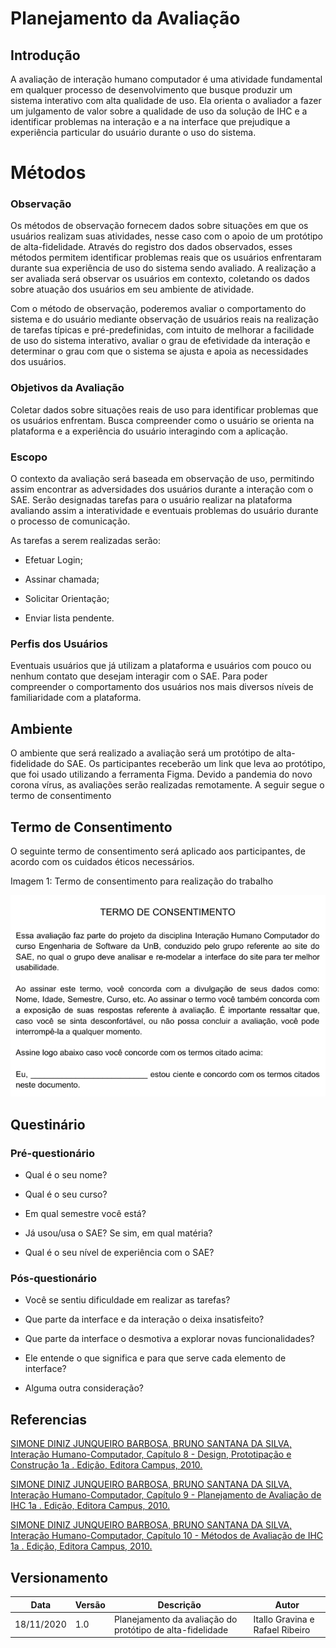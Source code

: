 
# Planejamento da Avaliação

  

## Introdução

  

A avaliação de interação humano computador é uma atividade fundamental em qualquer processo de desenvolvimento que busque produzir um sistema interativo com alta qualidade de uso. Ela orienta o avaliador a fazer um julgamento de valor sobre a qualidade de uso da solução de IHC e a identificar problemas na interação e a na interface que prejudique a experiência particular do usuário durante o uso do sistema.

  

# Métodos

  

### Observação

  

Os métodos de observação fornecem dados sobre situações em que os usuários realizam suas atividades, nesse caso com o apoio de um protótipo de alta-fidelidade. Através do registro dos dados observados, esses métodos permitem identificar problemas reais que os usuários enfrentaram durante sua experiência de uso do sistema sendo avaliado. A realização a ser avaliada será observar os usuários em contexto, coletando os dados sobre atuação dos usuários em seu ambiente de atividade.

  

Com o método de observação, poderemos avaliar o comportamento do sistema e do usuário mediante observação de usuários reais na realização de tarefas típicas e pré-predefinidas, com intuito de melhorar a facilidade de uso do sistema interativo, avaliar o grau de efetividade da interação e determinar o grau com que o sistema se ajusta e apoia as necessidades dos usuários.

  

### Objetivos da Avaliação

Coletar dados sobre situações reais de uso para identificar problemas que os usuários enfrentam. Busca compreender como o usuário se orienta na plataforma e a experiência do usuário interagindo com a aplicação.

### Escopo

O contexto da avaliação será baseada em observação de uso, permitindo assim encontrar as adversidades dos usuários durante a interação com o SAE. Serão designadas tarefas para o usuário realizar na plataforma avaliando assim a interatividade e eventuais problemas do usuário durante o processo de comunicação.

As tarefas a serem realizadas serão:

-   Efetuar Login;
    
-   Assinar chamada;
    
-   Solicitar Orientação;
    
-   Enviar lista pendente.
    

### Perfis dos Usuários

Eventuais usuários que já utilizam a plataforma e usuários com pouco ou nenhum contato que desejam interagir com o SAE. Para poder compreender o comportamento dos usuários nos mais diversos níveis de familiaridade com a plataforma.

## Ambiente

O ambiente que será realizado a avaliação será um protótipo de alta-fidelidade do SAE. Os participantes receberão um link que leva ao protótipo, que foi usado utilizando a ferramenta Figma. Devido a pandemia do novo corona vírus, as avaliações serão realizadas remotamente. A seguir segue o termo de consentimento

## Termo de Consentimento

O seguinte termo de consentimento será aplicado aos participantes, de acordo com os cuidados éticos necessários.

Imagem 1: Termo de consentimento para realização do trabalho

![Atividades](../images/termo_de_consentimento.png)

## Questinário

### Pré-questionário

* Qual é o seu nome?

* Qual é o seu curso?

* Em qual semestre você está?

* Já usou/usa o SAE? Se sim, em qual matéria?

* Qual é o seu nível de experiência com o SAE?

###  Pós-questionário

* Você se sentiu dificuldade em realizar as tarefas?

* Que parte da interface e da interação o deixa insatisfeito?

* Que parte da interface o desmotiva a explorar novas funcionalidades?

* Ele entende o que significa e para que serve cada elemento de interface?

* Alguma outra consideração?

## Referencias

[SIMONE DINIZ JUNQUEIRO BARBOSA, BRUNO SANTANA DA SILVA, Interação Humano-Computador, Capítulo 8 - Design, Prototipação e Construção 1a . Edição, Editora Campus, 2010.]([https://aprender3.unb.br/pluginfile.php/599607/mod_resource/content/2/Design%20de%20intera%C3%A7%C3%A3o%20cap%208.pdf](https://aprender3.unb.br/pluginfile.php/599607/mod_resource/content/2/Design%20de%20intera%C3%A7%C3%A3o%20cap%208.pdf))

[SIMONE DINIZ JUNQUEIRO BARBOSA, BRUNO SANTANA DA SILVA, Interação Humano-Computador, Capítulo 9 - Planejamento de Avaliação de IHC 1a . Edição, Editora Campus, 2010.]([https://aprender3.unb.br/pluginfile.php/492502/mod_resource/content/2/Cap.%209%20Simone_Barbosa_Bruno-Interacao_humano_computador.pdf](https://aprender3.unb.br/pluginfile.php/492502/mod_resource/content/2/Cap.%209%20Simone_Barbosa_Bruno-Interacao_humano_computador.pdf))

[SIMONE DINIZ JUNQUEIRO BARBOSA, BRUNO SANTANA DA SILVA, Interação Humano-Computador, Capítulo 10 - Métodos de Avaliação de IHC 1a . Edição, Editora Campus, 2010.]([https://aprender3.unb.br/pluginfile.php/581385/mod_resource/content/4/Cap.%2010%20Simone_Barbosa_Bruno-Interacao_humano_computador.pdf](https://aprender3.unb.br/pluginfile.php/581385/mod_resource/content/4/Cap.%2010%20Simone_Barbosa_Bruno-Interacao_humano_computador.pdf))

## Versionamento

Data | Versão | Descrição | Autor
---- | ------ | --------- | -----
18/11/2020 | 1.0 | Planejamento da avaliação do protótipo de alta-fidelidade | Itallo Gravina e Rafael Ribeiro